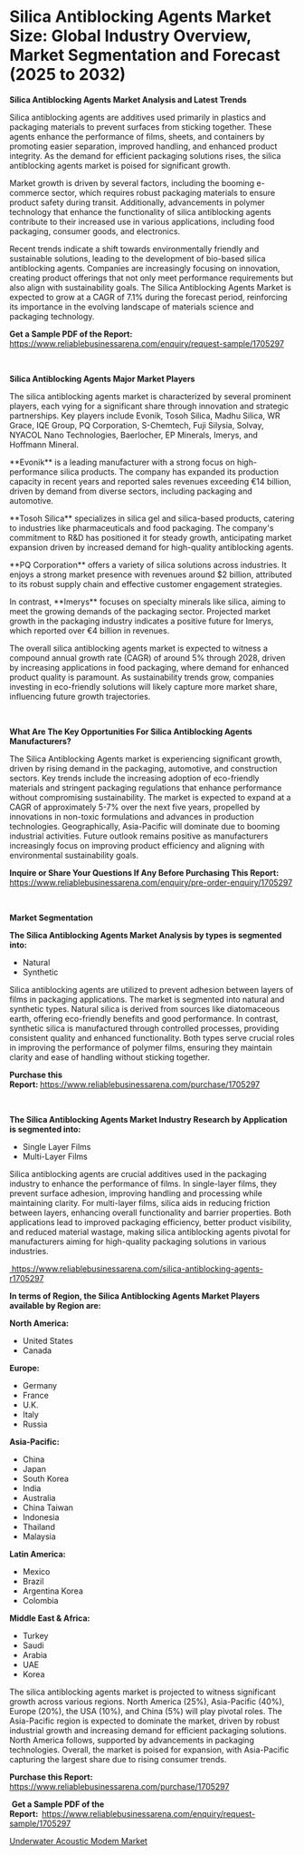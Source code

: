 <p><h1>Silica Antiblocking Agents Market Size: Global Industry Overview, Market Segmentation and Forecast (2025 to 2032)</h1></p><p><strong>Silica Antiblocking Agents Market Analysis and Latest Trends</strong></p>
<p><p>Silica antiblocking agents are additives used primarily in plastics and packaging materials to prevent surfaces from sticking together. These agents enhance the performance of films, sheets, and containers by promoting easier separation, improved handling, and enhanced product integrity. As the demand for efficient packaging solutions rises, the silica antiblocking agents market is poised for significant growth. </p><p>Market growth is driven by several factors, including the booming e-commerce sector, which requires robust packaging materials to ensure product safety during transit. Additionally, advancements in polymer technology that enhance the functionality of silica antiblocking agents contribute to their increased use in various applications, including food packaging, consumer goods, and electronics. </p><p>Recent trends indicate a shift towards environmentally friendly and sustainable solutions, leading to the development of bio-based silica antiblocking agents. Companies are increasingly focusing on innovation, creating product offerings that not only meet performance requirements but also align with sustainability goals. The Silica Antiblocking Agents Market is expected to grow at a CAGR of 7.1% during the forecast period, reinforcing its importance in the evolving landscape of materials science and packaging technology.</p></p>
<p><strong>Get a Sample PDF of the Report:&nbsp;</strong> <a href="https://www.reliablebusinessarena.com/enquiry/request-sample/1705297?utm_campaign=3168&utm_medium=2&utm_source=Github&utm_content=ia&utm_term=27032025&utm_id=silica-antiblocking-agents">https://www.reliablebusinessarena.com/enquiry/request-sample/1705297</a></p>
<p>&nbsp;</p>
<p><strong>Silica Antiblocking Agents Major Market Players</strong></p>
<p><p>The silica antiblocking agents market is characterized by several prominent players, each vying for a significant share through innovation and strategic partnerships. Key players include Evonik, Tosoh Silica, Madhu Silica, WR Grace, IQE Group, PQ Corporation, S-Chemtech, Fuji Silysia, Solvay, NYACOL Nano Technologies, Baerlocher, EP Minerals, Imerys, and Hoffmann Mineral.</p><p>**Evonik** is a leading manufacturer with a strong focus on high-performance silica products. The company has expanded its production capacity in recent years and reported sales revenues exceeding €14 billion, driven by demand from diverse sectors, including packaging and automotive.</p><p>**Tosoh Silica** specializes in silica gel and silica-based products, catering to industries like pharmaceuticals and food packaging. The company's commitment to R&D has positioned it for steady growth, anticipating market expansion driven by increased demand for high-quality antiblocking agents.</p><p>**PQ Corporation** offers a variety of silica solutions across industries. It enjoys a strong market presence with revenues around $2 billion, attributed to its robust supply chain and effective customer engagement strategies.</p><p>In contrast, **Imerys** focuses on specialty minerals like silica, aiming to meet the growing demands of the packaging sector. Projected market growth in the packaging industry indicates a positive future for Imerys, which reported over €4 billion in revenues.</p><p>The overall silica antiblocking agents market is expected to witness a compound annual growth rate (CAGR) of around 5% through 2028, driven by increasing applications in food packaging, where demand for enhanced product quality is paramount. As sustainability trends grow, companies investing in eco-friendly solutions will likely capture more market share, influencing future growth trajectories.</p></p>
<p>&nbsp;</p>
<p><strong>What Are The Key Opportunities For Silica Antiblocking Agents Manufacturers?</strong></p>
<p><p>The Silica Antiblocking Agents market is experiencing significant growth, driven by rising demand in the packaging, automotive, and construction sectors. Key trends include the increasing adoption of eco-friendly materials and stringent packaging regulations that enhance performance without compromising sustainability. The market is expected to expand at a CAGR of approximately 5-7% over the next five years, propelled by innovations in non-toxic formulations and advances in production technologies. Geographically, Asia-Pacific will dominate due to booming industrial activities. Future outlook remains positive as manufacturers increasingly focus on improving product efficiency and aligning with environmental sustainability goals.</p></p>
<p><strong>Inquire or Share Your Questions If Any Before Purchasing This Report:</strong> <a href="https://www.reliablebusinessarena.com/enquiry/pre-order-enquiry/1705297?utm_campaign=3168&utm_medium=2&utm_source=Github&utm_content=ia&utm_term=27032025&utm_id=silica-antiblocking-agents">https://www.reliablebusinessarena.com/enquiry/pre-order-enquiry/1705297</a></p>
<p>&nbsp;</p>
<p><strong>Market Segmentation</strong></p>
<p><strong>The Silica Antiblocking Agents Market Analysis by types is segmented into:</strong></p>
<p><ul><li>Natural</li><li>Synthetic</li></ul></p>
<p><p>Silica antiblocking agents are utilized to prevent adhesion between layers of films in packaging applications. The market is segmented into natural and synthetic types. Natural silica is derived from sources like diatomaceous earth, offering eco-friendly benefits and good performance. In contrast, synthetic silica is manufactured through controlled processes, providing consistent quality and enhanced functionality. Both types serve crucial roles in improving the performance of polymer films, ensuring they maintain clarity and ease of handling without sticking together.</p></p>
<p><strong>Purchase this Report:&nbsp;</strong><a href="https://www.reliablebusinessarena.com/purchase/1705297?utm_campaign=3168&utm_medium=2&utm_source=Github&utm_content=ia&utm_term=27032025&utm_id=silica-antiblocking-agents">https://www.reliablebusinessarena.com/purchase/1705297</a></p>
<p>&nbsp;</p>
<p><strong>The Silica Antiblocking Agents Market Industry Research by Application is segmented into:</strong></p>
<p><ul><li>Single Layer Films</li><li>Multi-Layer Films</li></ul></p>
<p><p>Silica antiblocking agents are crucial additives used in the packaging industry to enhance the performance of films. In single-layer films, they prevent surface adhesion, improving handling and processing while maintaining clarity. For multi-layer films, silica aids in reducing friction between layers, enhancing overall functionality and barrier properties. Both applications lead to improved packaging efficiency, better product visibility, and reduced material wastage, making silica antiblocking agents pivotal for manufacturers aiming for high-quality packaging solutions in various industries.</p></p>
<p><a href="https://www.reliablebusinessarena.com/silica-antiblocking-agents-r1705297?utm_campaign=3168&utm_medium=2&utm_source=Github&utm_content=ia&utm_term=27032025&utm_id=silica-antiblocking-agents">&nbsp;https://www.reliablebusinessarena.com/silica-antiblocking-agents-r1705297</a></p>
<p><strong>In terms of Region, the Silica Antiblocking Agents Market Players available by Region are:</strong></p>
<p>
    <p> <strong> North America: </strong>
        <ul>
            <li>United States</li>
            <li>Canada</li>
        </ul>
        </p> 
    <p> <strong> Europe: </strong>
        <ul>
            <li>Germany</li>
            <li>France</li>
            <li>U.K.</li>
            <li>Italy</li>
            <li>Russia</li>
        </ul>
        </p> 
    <p> <strong> Asia-Pacific: </strong>
        <ul>
            <li>China</li>
            <li>Japan</li>
            <li>South Korea</li>
            <li>India</li>
            <li>Australia</li>
            <li>China Taiwan</li>
            <li>Indonesia</li>
            <li>Thailand</li>
            <li>Malaysia</li>
        </ul>
        </p> 
    <p> <strong> Latin America: </strong>
        <ul>
            <li>Mexico</li>
            <li>Brazil</li>
            <li>Argentina Korea</li>
            <li>Colombia</li>
        </ul>
        </p> 
    <p> <strong> Middle East & Africa: </strong>
        <ul>
            <li>Turkey</li>
            <li>Saudi</li>
            <li>Arabia</li>
            <li>UAE</li>
            <li>Korea</li>
        </ul>
    </p>
    </p>
<p><p>The silica antiblocking agents market is projected to witness significant growth across various regions. North America (25%), Asia-Pacific (40%), Europe (20%), the USA (10%), and China (5%) will play pivotal roles. The Asia-Pacific region is expected to dominate the market, driven by robust industrial growth and increasing demand for efficient packaging solutions. North America follows, supported by advancements in packaging technologies. Overall, the market is poised for expansion, with Asia-Pacific capturing the largest share due to rising consumer trends.</p></p>
<p><strong>Purchase this Report: </strong><a href="https://www.reliablebusinessarena.com/purchase/1705297?utm_campaign=3168&utm_medium=2&utm_source=Github&utm_content=ia&utm_term=27032025&utm_id=silica-antiblocking-agents">https://www.reliablebusinessarena.com/purchase/1705297</a></p>
<p>&nbsp;<strong>Get a Sample PDF of the Report:&nbsp;&nbsp;</strong><a href="https://www.reliablebusinessarena.com/enquiry/request-sample/1705297?utm_campaign=3168&utm_medium=2&utm_source=Github&utm_content=ia&utm_term=27032025&utm_id=silica-antiblocking-agents">https://www.reliablebusinessarena.com/enquiry/request-sample/1705297</a></p>
<p><strong></strong></p>
<p><p><a href="https://github.com/rojannovarwd/Market-Research-Report-List-1/blob/main/underwater-acoustic-modem-market.md?utm_campaign=3168&utm_medium=2&utm_source=Github&utm_content=ia&utm_term=27032025&utm_id=silica-antiblocking-agents">Underwater Acoustic Modem Market</a></p></p>